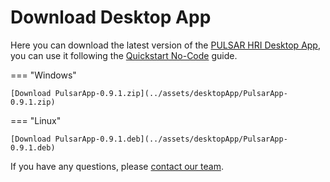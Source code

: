 # Download Desktop App
Here you can download the latest version of the [PULSAR HRI Desktop App](../control/desktop_app/desktop_app.md), you can use it following the [Quickstart No-Code](../quickstarts/quickstart_desktop_app.md) guide.

=== "Windows"

    [Download PulsarApp-0.9.1.zip](../assets/desktopApp/PulsarApp-0.9.1.zip)


=== "Linux"

    [Download PulsarApp-0.9.1.deb](../assets/desktopApp/PulsarApp-0.9.1.deb)


If you have any questions, please [contact our team](../../support.md).